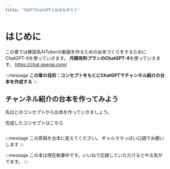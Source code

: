 ```yaml
---
title: "[WIP]ChatGPTと台本を作ろう"
---
```

# はじめに
この章では解説系AITuberの動画を作るための台本づくりをするためにChatGPT-4を使っていきます。
**月額有料プランのChatGPT-4**を使っていきます。
https://chat.openai.com/

:::message
**この章の目的：コンセプトをもとにChatGPTでチャンネル紹介の台本を作成する**
:::

## チャンネル紹介の台本を作ってみよう
先ほどのコンセプトから台本を作っていきましょう。

完成したコンセプトはこちら
```
```

:::message
この原稿を台本に変えてください。
ギャルママっぽい口調でお願いします
:::

:::message
この本は現在執筆中です。いいねで応援していただけるとやる気がでます。
:::